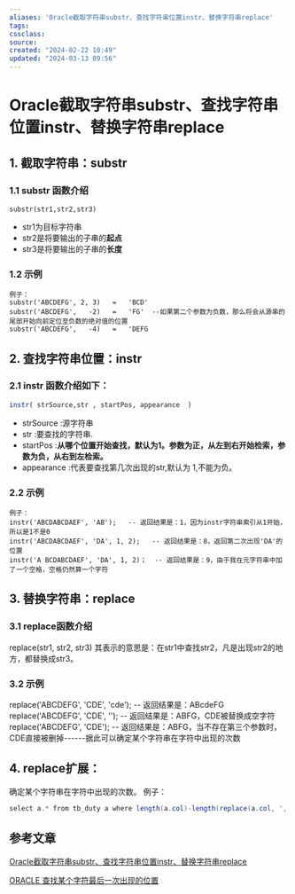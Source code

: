 ```yaml
---
aliases: 'Oracle截取字符串substr、查找字符串位置instr、替换字符串replace'
tags: 
cssclass:
source:
created: "2024-02-22 10:49"
updated: "2024-03-13 09:56"
---
```

# Oracle截取字符串substr、查找字符串位置instr、替换字符串replace

## 1. 截取字符串：substr

### 1.1 substr 函数介绍

```
substr(str1,str2,str3)
```

- str1为目标字符串
- str2是将要输出的子串的**起点**
- str3是将要输出的子串的**长度**    

### 1.2 示例

```
例子：
substr('ABCDEFG', 2, 3)   =   'BCD'    
substr('ABCDEFG',   -2)   =   'FG'  --如果第二个参数为负数，那么将会从源串的尾部开始向前定位至负数的绝对值的位置
substr('ABCDEFG',   -4)   =   'DEFG
```

## 2. **查找字符串位置：instr**

### 2.1 instr 函数介绍如下：

```sql
instr( strSource,str , startPos, appearance  )
```

- strSource :源字符串
- str :要查找的字符串.
- startPos :**从哪个位置开始查找，默认为1。参数为正，从左到右开始检索，参数为负，从右到左检索。**
- appearance :代表要查找第几次出现的str,默认为 1,不能为负。

### 2.2 示例

```
例子：
instr('ABCDABCDAEF', 'AB');   -- 返回结果是：1，因为instr字符串索引从1开始，所以是1不是0
instr('ABCDABCDAEF', 'DA', 1, 2);   -- 返回结果是：8，返回第二次出现'DA'的位置
instr('A BCDABCDAEF', 'DA', 1, 2)；  -- 返回结果是：9，由于我在元字符串中加了一个空格，空格仍然算一个字符
```

## 3. **替换字符串：replace**

### 3.1 replace函数介绍

replace(str1, str2, str3)
其表示的意思是：在str1中查找str2，凡是出现str2的地方，都替换成str3。

### 3.2 示例

replace('ABCDEFG', 'CDE', 'cde'); -- 返回结果是：ABcdeFG
replace('ABCDEFG', 'CDE', ''); -- 返回结果是：ABFG，CDE被替换成空字符
replace('ABCDEFG', 'CDE'); -- 返回结果是：ABFG，当不存在第三个参数时，CDE直接被删掉------据此可以确定某个字符串在字符中出现的次数

## 4. **replace扩展：**

确定某个字符串在字符中出现的次数。
例子：

```java
select a.* from tb_duty a where length(a.col)-length(replace(a.col, ',', ''))=n(n为出现的次数)
```

## 参考文章

[Oracle截取字符串substr、查找字符串位置instr、替换字符串replace](https://blog.csdn.net/big1989wmf/article/details/70144624)

[ORACLE 查找某个字符最后一次出现的位置](http://www.myexceptions.net/h/1369083.html)